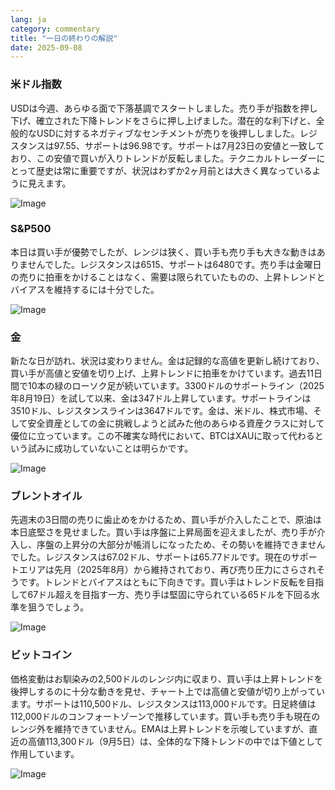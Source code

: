 ```yaml
---
lang: ja
category: commentary
title: "一日の終わりの解説"
date: 2025-09-08
---
```


### 米ドル指数

USDは今週、あらゆる面で下落基調でスタートしました。売り手が指数を押し下げ、確立された下降トレンドをさらに押し上げました。潜在的な利下げと、全般的なUSDに対するネガティブなセンチメントが売りを後押ししました。レジスタンスは97.55、サポートは96.98です。サポートは7月23日の安値と一致しており、この安値で買いが入りトレンドが反転しました。テクニカルトレーダーにとって歴史は常に重要ですが、状況はわずか2ヶ月前とは大きく異なっているように見えます。

![Image](https://markleighedu.github.io/img/Sep-2025/08-Sep-2025/usdindex.jpg)

### S&P500

本日は買い手が優勢でしたが、レンジは狭く、買い手も売り手も大きな動きはありませんでした。レジスタンスは6515、サポートは6480です。売り手は金曜日の売りに拍車をかけることはなく、需要は限られていたものの、上昇トレンドとバイアスを維持するには十分でした。

![Image](https://markleighedu.github.io/img/Sep-2025/08-Sep-2025/sp500.jpg)

### 金

新たな日が訪れ、状況は変わりません。金は記録的な高値を更新し続けており、買い手が高値と安値を切り上げ、上昇トレンドに拍車をかけています。過去11日間で10本の緑のローソク足が続いています。3300ドルのサポートライン（2025年8月19日）を試して以来、金は347ドル上昇しています。サポートラインは3510ドル、レジスタンスラインは3647ドルです。金は、米ドル、株式市場、そして安全資産としての金に挑戦しようと試みた他のあらゆる資産クラスに対して優位に立っています。この不確実な時代において、BTCはXAUに取って代わるという試みに成功していないことは明らかです。

![Image](https://markleighedu.github.io/img/Sep-2025/08-Sep-2025/gold.jpg)

### ブレントオイル

先週末の3日間の売りに歯止めをかけるため、買い手が介入したことで、原油は本日底堅さを見せました。買い手は序盤に上昇局面を迎えましたが、売り手が介入し、序盤の上昇分の大部分が帳消しになったため、その勢いを維持できませんでした。レジスタンスは67.02ドル、サポートは65.77ドルです。現在のサポートエリアは先月（2025年8月）から維持されており、再び売り圧力にさらされそうです。トレンドとバイアスはともに下向きです。買い手はトレンド反転を目指して67ドル超えを目指す一方、売り手は堅固に守られている65ドルを下回る水準を狙うでしょう。

![Image](https://markleighedu.github.io/img/Sep-2025/08-Sep-2025/brentoil.jpg)

### ビットコイン

価格変動はお馴染みの2,500ドルのレンジ内に収まり、買い手は上昇トレンドを後押しするのに十分な動きを見せ、チャート上では高値と安値が切り上がっています。サポートは110,500ドル、レジスタンスは113,000ドルです。日足終値は112,000ドルのコンフォートゾーンで推移しています。買い手も売り手も現在のレンジ外を維持できていません。EMAは上昇トレンドを示唆していますが、直近の高値113,300ドル（9月5日）は、全体的な下降トレンドの中では下値として作用しています。

![Image](https://markleighedu.github.io/img/Sep-2025/08-Sep-2025/bitcoin.jpg)

